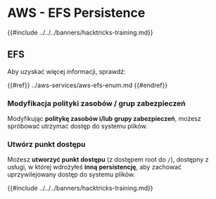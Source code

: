 # AWS - EFS Persistence

{{#include ../../../banners/hacktricks-training.md}}

## EFS

Aby uzyskać więcej informacji, sprawdź:

{{#ref}}
../aws-services/aws-efs-enum.md
{{#endref}}

### Modyfikacja polityki zasobów / grup zabezpieczeń

Modyfikując **politykę zasobów i/lub grupy zabezpieczeń**, możesz spróbować utrzymać dostęp do systemu plików.

### Utwórz punkt dostępu

Możesz **utworzyć punkt dostępu** (z dostępem root do `/`), dostępny z usługi, w której wdrożyłeś **inną persistencję**, aby zachować uprzywilejowany dostęp do systemu plików.

{{#include ../../../banners/hacktricks-training.md}}
